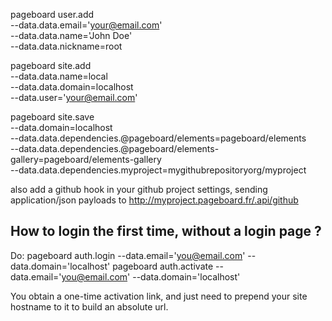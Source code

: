 pageboard user.add \
--data.data.email='your@email.com' \
--data.data.name='John Doe' \
--data.data.nickname=root

pageboard site.add \
--data.data.name=local \
--data.data.domain=localhost \
--data.user='your@email.com'

pageboard site.save \
--data.domain=localhost \
--data.data.dependencies.@pageboard/elements=pageboard/elements \
--data.data.dependencies.@pageboard/elements-gallery=pageboard/elements-gallery \
--data.data.dependencies.myproject=mygithubrepositoryorg/myproject

also add a github hook in your github project settings, sending application/json payloads to
http://myproject.pageboard.fr/.api/github

How to login the first time, without a login page ?
---------------------------------------------------

Do:
pageboard auth.login --data.email='you@email.com' --data.domain='localhost'
pageboard auth.activate --data.email='you@email.com' --data.domain='localhost'

You obtain a one-time activation link, and just need to prepend your site
hostname to it to build an absolute url.

